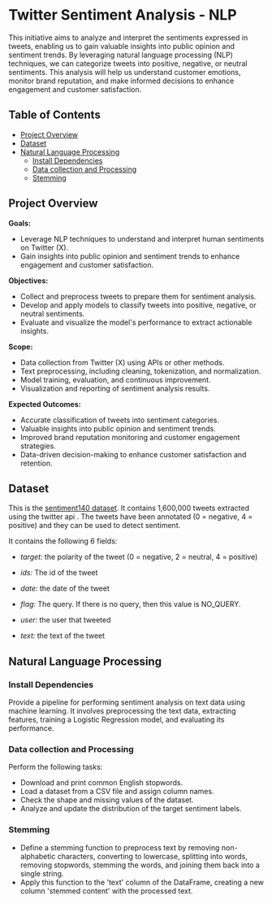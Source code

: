 # Twitter Sentiment Analysis - NLP
This initiative aims to analyze and interpret the sentiments expressed in tweets, enabling us to gain valuable insights into public opinion and sentiment trends. By leveraging natural language processing (NLP) techniques, we can categorize tweets into positive, negative, or neutral sentiments. This analysis will help us understand customer emotions, monitor brand reputation, and make informed decisions to enhance engagement and customer satisfaction.

## Table of Contents
- [Project Overview](#project-overview)
- [Dataset](#dataset)
- [Natural Language Processing](#natural-language-processing)
  - [Install Dependencies](#install-dependencies)
  - [Data collection and Processing](#data-collection-and-processing)
  - [Stemming](#stemming)

## Project Overview
**Goals:**

- Leverage NLP techniques to understand and interpret human sentiments on Twitter (X).
- Gain insights into public opinion and sentiment trends to enhance engagement and customer satisfaction.

**Objectives:**

- Collect and preprocess tweets to prepare them for sentiment analysis.
- Develop and apply models to classify tweets into positive, negative, or neutral sentiments.
- Evaluate and visualize the model's performance to extract actionable insights.

**Scope:**

- Data collection from Twitter (X) using APIs or other methods.
- Text preprocessing, including cleaning, tokenization, and normalization.
- Model training, evaluation, and continuous improvement.
- Visualization and reporting of sentiment analysis results.

**Expected Outcomes:**

- Accurate classification of tweets into sentiment categories.
- Valuable insights into public opinion and sentiment trends.
- Improved brand reputation monitoring and customer engagement strategies.
- Data-driven decision-making to enhance customer satisfaction and retention.

## Dataset

This is the [sentiment140 dataset](https://www.kaggle.com/datasets/kazanova/sentiment140). It contains 1,600,000 tweets extracted using the twitter api . The tweets have been annotated (0 = negative, 4 = positive) and they can be used to detect sentiment.

It contains the following 6 fields:

- *target:* the polarity of the tweet (0 = negative, 2 = neutral, 4 = positive)

- *ids:* The id of the tweet

- *date:* the date of the tweet

- *flag:* The query. If there is no query, then this value is NO_QUERY.

- *user:* the user that tweeted

- *text:* the text of the tweet

## Natural Language Processing
### Install Dependencies
Provide a pipeline for performing sentiment analysis on text data using machine learning. It involves preprocessing the text data, extracting features, training a Logistic Regression model, and evaluating its performance.
### Data collection and Processing
Perform the following tasks:

- Download and print common English stopwords.
- Load a dataset from a CSV file and assign column names.
- Check the shape and missing values of the dataset.
- Analyze and update the distribution of the target sentiment labels.

### Stemming
- Define a stemming function to preprocess text by removing non-alphabetic characters, converting to lowercase, splitting into words, removing stopwords, stemming the words, and joining them back into a single string.
- Apply this function to the 'text' column of the DataFrame, creating a new column 'stemmed content' with the processed text.
